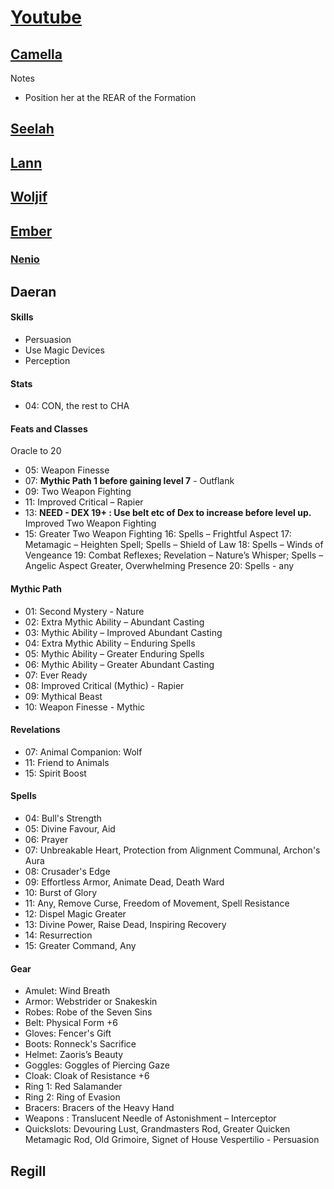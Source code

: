 # [Youtube](https://www.youtube.com/@cRPGBro)

## [Camella](https://docs.google.com/spreadsheets/d/1oYeMmuhUc-Ks1b_D3LwCMi38vaKeiJJN3MtC-7xBH_A/edit?usp=sharing)

Notes

- Position her at the REAR of the Formation

## [Seelah](https://docs.google.com/spreadsheets/d/1O-W1lVxF-n8eCHHziUrb0tB0TfekVf86ISUCZ0P2B-M/edit?usp=sharing)

## [Lann](https://docs.google.com/spreadsheets/d/1FfDyTse3rzTPSkq4pNplBKKDcg0QqErKaeewQbL33u0/edit?usp=sharing)

## [Woljif](https://docs.google.com/spreadsheets/d/1apjLDPb9UEck1qcPpYEmvgrXvgNWVEhpIukgdQWZOko/edit?usp=sharing)

## [Ember](https://docs.google.com/spreadsheets/d/1MpLzD0J_VSUTJ1KKKtndiarYn8YM47jwDAa5TU-OE2o/edit?usp=sharing)

### [Nenio](https://docs.google.com/spreadsheets/d/1LcywzObRNfsFUqZN5f62dNx24f2wTw2tB4TPVc67-X0/edit?usp=sharing)

## Daeran

#### Skills

- Persuasion
- Use Magic Devices
- Perception

#### Stats

- 04: CON, the rest to CHA

#### Feats and Classes

Oracle to 20

- 05: Weapon Finesse
- 07: **Mythic Path 1 before gaining level 7** - Outflank
- 09: Two Weapon Fighting
- 11: Improved Critical – Rapier
- 13: **NEED - DEX 19+ : Use belt etc of Dex to increase before level up.** Improved Two Weapon Fighting
- 15: Greater Two Weapon Fighting
  16: Spells – Frightful Aspect
  17: Metamagic – Heighten Spell; Spells – Shield of Law
  18: Spells – Winds of Vengeance
  19: Combat Reflexes; Revelation – Nature’s Whisper; Spells – Angelic Aspect Greater, Overwhelming Presence
  20: Spells - any

#### Mythic Path

- 01: Second Mystery - Nature
- 02: Extra Mythic Ability – Abundant Casting
- 03: Mythic Ability – Improved Abundant Casting
- 04: Extra Mythic Ability – Enduring Spells
- 05: Mythic Ability – Greater Enduring Spells
- 06: Mythic Ability – Greater Abundant Casting
- 07: Ever Ready
- 08: Improved Critical (Mythic) - Rapier
- 09: Mythical Beast
- 10: Weapon Finesse - Mythic

#### Revelations

- 07: Animal Companion: Wolf
- 11: Friend to Animals
- 15: Spirit Boost

#### Spells

- 04: Bull's Strength
- 05: Divine Favour, Aid
- 06: Prayer
- 07: Unbreakable Heart, Protection from Alignment Communal, Archon's Aura
- 08: Crusader's Edge
- 09: Effortless Armor, Animate Dead, Death Ward
- 10: Burst of Glory
- 11: Any, Remove Curse, Freedom of Movement, Spell Resistance
- 12: Dispel Magic Greater
- 13: Divine Power, Raise Dead, Inspiring Recovery
- 14: Resurrection
- 15: Greater Command, Any

#### Gear

- Amulet: Wind Breath
- Armor: Webstrider or Snakeskin
- Robes: Robe of the Seven Sins
- Belt: Physical Form +6
- Gloves: Fencer's Gift
- Boots: Ronneck's Sacrifice
- Helmet: Zaoris’s Beauty
- Goggles: Goggles of Piercing Gaze
- Cloak: Cloak of Resistance +6
- Ring 1: Red Salamander
- Ring 2: Ring of Evasion
- Bracers: Bracers of the Heavy Hand
- Weapons : Translucent Needle of Astonishment – Interceptor
- Quickslots: Devouring Lust, Grandmasters Rod, Greater Quicken Metamagic Rod, Old Grimoire, Signet of House Vespertilio - Persuasion

## Regill